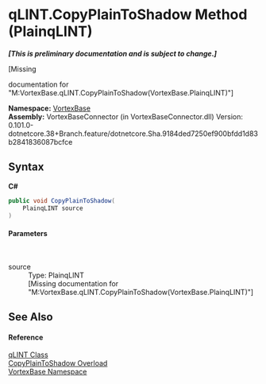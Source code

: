 # qLINT.CopyPlainToShadow Method (PlainqLINT)
 _**\[This is preliminary documentation and is subject to change.\]**_

\[Missing <summary> documentation for "M:VortexBase.qLINT.CopyPlainToShadow(VortexBase.PlainqLINT)"\]

**Namespace:**&nbsp;<a href="N_VortexBase.md">VortexBase</a><br />**Assembly:**&nbsp;VortexBaseConnector (in VortexBaseConnector.dll) Version: 0.101.0-dotnetcore.38+Branch.feature/dotnetcore.Sha.9184ded7250ef900bfdd1d83b2841836087bcfce

## Syntax

**C#**<br />
``` C#
public void CopyPlainToShadow(
	PlainqLINT source
)
```


#### Parameters
&nbsp;<dl><dt>source</dt><dd>Type: PlainqLINT<br />\[Missing <param name="source"/> documentation for "M:VortexBase.qLINT.CopyPlainToShadow(VortexBase.PlainqLINT)"\]</dd></dl>

## See Also


#### Reference
<a href="T_VortexBase_qLINT.md">qLINT Class</a><br /><a href="Overload_VortexBase_qLINT_CopyPlainToShadow.md">CopyPlainToShadow Overload</a><br /><a href="N_VortexBase.md">VortexBase Namespace</a><br />